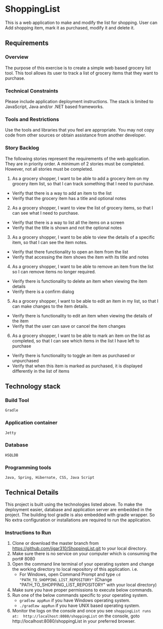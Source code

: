 # ShoppingList
This is a web application to make and modify the list for shopping. User can Add shopping item, mark it as purchased, modify it and delete it. 

## Requirements

### Overview
The purpose of this exercise is to create a simple web based grocery list tool. This tool allows its user to
track a list of grocery items that they want to purchase.
### Technical Constraints
Please include application deployment instructions. The stack is limited to JavaScript, Java and/or .NET based
frameworks.
### Tools and Restrictions
Use the tools and libraries that you feel are appropriate. You may not copy code from other sources or obtain
assistance from another developer.
### Story Backlog
The following stories represent the requirements of the web application. They are in priority order. A minimum
of 2 stories must be completed. However, not all stories must be completed.

1. As a grocery shopper, I want to be able to add a grocery item on my grocery item list, so that I can track something that I need to purchase.
* Verify that there is a way to add an item to the list
* Verify that the grocery item has a title and optional notes
2. As a grocery shopper, I want to view the list of grocery items, so that I can see what I need to purchase.
* Verify that there is a way to list all the items on a screen
* Verify that the title is shown and not the optional notes
3. As a grocery shopper, I want to be able to view the details of a specific item, so that I can see the item notes.
* Verify that there functionality to open an item from the list
* Verify that accessing the item shows the item with its title and notes
4. As a grocery shopper, I want to be able to remove an item from the list so I can remove items no longer required.
* Verify there is functionality to delete an item when viewing the item details
* Verify there is a confirm dialog
5. As a grocery shopper, I want to be able to edit an item in my list, so that I can make changes to the item details.
* Verify there is functionality to edit an item when viewing the details of the item
* Verify that the user can save or cancel the item changes
6. As a grocery shopper, I want to be able to mark an item on the list as completed, so that I can see which items in the list I have left to purchase
* Verify there is functionality to toggle an item as purchased or unpurchased
* Verify that when this item is marked as purchased, it is displayed differently in the list of items 

## Technology stack
### Build Tool
	Gradle
### Application container
	Jetty
### Database
	HSQLDB
### Programming tools
	Java, Spring, Hibernate, CSS, Java Script
	
## Technical Details
This project is built using the technologies listed above. To make the deployment easier, database and application server are embedded in the project. The building tool gradle is also embedded with gradle wrapper. So No extra configuration or installations are required to run the application.

### Instructions to Run
1. Clone or download the master branch from https://github.com/jigar310/ShoppingList.git to your local directory.
2. Make sure there is no service on your computer which is consuming the port# 8080
3. Open the command line terminal of your operating system and change the working directory to local repository of this application. i.e.
	*  For Windows, open Command Prompt and type ``` cd "PATH_TO_SHOPPING_LIST_REPOSITORY" ``` (Change "PATH_TO_SHOPPING_LIST_REPOSITORY" with your local directory)
4. Make sure you have proper permissions to execute below commands.
5. Run one of the below commands specific to your operating system.
	* ``` gradlew appRun ``` if you have Windows operating system.
	* ``` ./gradlew appRun ``` if you have UNIX based operating system.
6. Monitor the logs on the console and once you see ```shoppingList runs at:  http://localhost:8080/shoppingList``` on the console,  goto http://localhost:8080/shoppingList in your preferred browser.